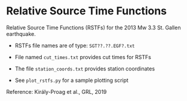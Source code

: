 # Relative Source Time Functions

Relative Source Time Functions (RSTFs) for the 2013 Mw 3.3 St. Gallen earthquake.

- RSTFs file names are of type: `SGT??.??.EGF?.txt`

- File named `cut_times.txt` provides cut times for RSTFs

- The file `station_coords.txt` provides station coordinates

- See `plot_rstfs.py` for a sample plotting script


Reference: Király-Proag et al., GRL, 2019